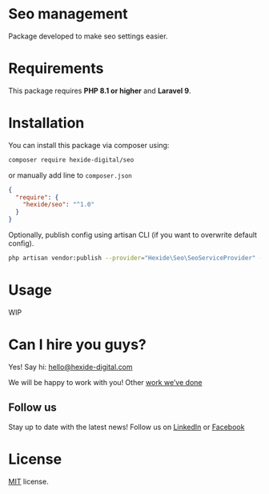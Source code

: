 # Seo management
Package developed to make seo settings easier.
# Requirements

This package requires **PHP 8.1 or higher** and **Laravel 9**.

# Installation

You can install this package via composer using:

```bash
composer require hexide-digital/seo
```

or manually add line to `composer.json`

```json
{
  "require": {
    "hexide/seo": "^1.0"
  }
}
```

Optionally, publish config using artisan CLI (if you want to overwrite default config).

```bash
php artisan vendor:publish --provider="Hexide\Seo\SeoServiceProvider" --tag="config"
```

# Usage
WIP

# Can I hire you guys?

Yes! Say hi: [hello@hexide-digital.com](mailto:hello@hexide-digital.com)

We will be happy to work with you! Other [work we’ve done](https://hexide-digital.com/)

## Follow us

Stay up to date with the latest news! Follow us on [LinkedIn](https://www.linkedin.com/company/hexide-digital)
or [Facebook](https://www.facebook.com/hexide.digital)

# License

[MIT](https://github.com/hexidedigital/seo/blob/main/LICENSE) license.
